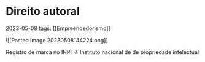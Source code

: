 # Direito autoral
2023-05-08
tags: [[Empreendedorismo]]

![[Pasted image 20230508144224.png]]

Registro de marca no INPI -> Instituto nacional de de propriedade intelectual
